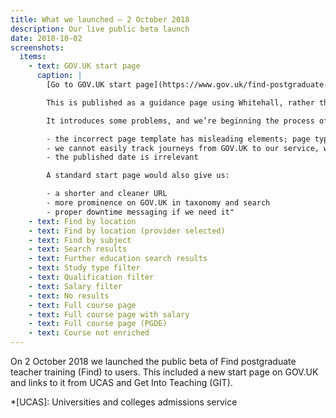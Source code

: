 ```yaml
---
title: What we launched – 2 October 2018
description: Our live public beta launch
date: 2018-10-02
screenshots:
  items:
    - text: GOV.UK start page
      caption: |
        [Go to GOV.UK start page](https://www.gov.uk/find-postgraduate-teacher-training-courses)

        This is published as a guidance page using Whitehall, rather than a standard service page such as [Check your state pension age](https://www.gov.uk/state-pension-age). This was because the service was not ‘mainstream’, while it also gave DfE greater control over the content.

        It introduces some problems, and we’re beginning the process of [switching to a standard start page](https://trello.com/c/QDFcFsSd/425-apply-for-a-mainstream-govuk-start-page). Namely:

        - the incorrect page template has misleading elements; page type, breadcrumbs, irrelevant related links, prominence on ‘Applies to England’ rather than ‘Start now’
        - we cannot easily track journeys from GOV.UK to our service, we have no visbility of referrers to the start page
        - the published date is irrelevant

        A standard start page would also give us:

        - a shorter and cleaner URL
        - more prominence on GOV.UK in taxonomy and search
        - proper downtime messaging if we need it"
    - text: Find by location
    - text: Find by location (provider selected)
    - text: Find by subject
    - text: Search results
    - text: Further education search results
    - text: Study type filter
    - text: Qualification filter
    - text: Salary filter
    - text: No results
    - text: Full course page
    - text: Full course page with salary
    - text: Full course page (PGDE)
    - text: Course not enriched
---
```


On 2 October 2018 we launched the public beta of Find postgraduate teacher training (Find) to users. This included a new start page on GOV.UK and links to it from UCAS and Get Into Teaching (GIT).

*[UCAS]: Universities and colleges admissions service
